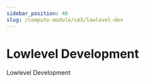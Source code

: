 ```yaml
---
sidebar_position: 40
slug: /compute-module/cm3/lowlevel-dev
---
```


# Lowlevel Development

Lowlevel Development

<DocCardList />
